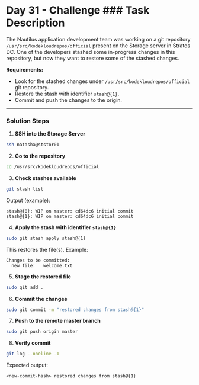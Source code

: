 # Day 31 - Challenge ### Task Description
The Nautilus application development team was working on a git repository `/usr/src/kodekloudrepos/official` present on the Storage server in Stratos DC. One of the developers stashed some in-progress changes in this repository, but now they want to restore some of the stashed changes.  

**Requirements:**
- Look for the stashed changes under `/usr/src/kodekloudrepos/official` git repository.  
- Restore the stash with identifier `stash@{1}`.  
- Commit and push the changes to the origin.  

---

### Solution Steps

1. **SSH into the Storage Server**
```bash
ssh natasha@ststor01
```

2. **Go to the repository**
```bash
cd /usr/src/kodekloudrepos/official
```

3. **Check stashes available**
```bash
git stash list
```
Output (example):
```
stash@{0}: WIP on master: cd64dc6 initial commit
stash@{1}: WIP on master: cd64dc6 initial commit
```

4. **Apply the stash with identifier `stash@{1}`**
```bash
sudo git stash apply stash@{1}
```
This restores the file(s). Example:
```
Changes to be committed:
  new file:   welcome.txt
```

5. **Stage the restored file**
```bash
sudo git add .
```

6. **Commit the changes**
```bash
sudo git commit -m "restored changes from stash@{1}"
```

7. **Push to the remote master branch**
```bash
sudo git push origin master
```

8. **Verify commit**
```bash
git log --oneline -1
```
Expected output:
```
<new-commit-hash> restored changes from stash@{1}
```


